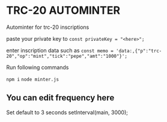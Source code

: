 # TRC-20 AUTOMINTER

Autominter for trc-20 inscriptions

paste your private key to
`const privateKey = "<here>";`

enter inscription data such as
`const memo = 'data:,{"p":"trc-20","op":"mint","tick":"pepe","amt":"1000"}';`

Run following commands

`npm i`
`node minter.js`

## You can edit frequency here

Set default to 3 seconds
setInterval(main, 3000);
